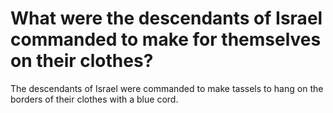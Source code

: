 # What were the descendants of Israel commanded to make for themselves on their clothes?

The descendants of Israel were commanded to make tassels to hang on the borders of their clothes with a blue cord.
